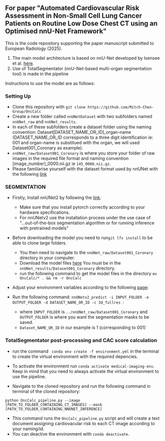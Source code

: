 ## **For paper "Automated Cardiovascular Risk Assessment in Non-Small Cell Lung Cancer Patients on Routine Low Dose Chest CT using an Optimised nnU-Net Framework"**

This is the code repository supporting the paper manuscript submitted to European Radiology (2025).

1) The main model architecture is based on nnU-Net developed by Isensee et al. [here](https://www.nature.com/articles/s41592-020-01008-z).
2) Use of TotalSegmentator (nnU-Net-based multi-organ segmentation tool) is made in the pipeline

Instructions to use the model are as follows:
### Setting Up
  * Clone this repository with `git clone https://github.com/Mitch-Chen-Group/OncCalc`
  * Create a new folder called `nnUNetDataset` with two subfolders named `nnUNet_raw` and `nnUNet_results`.
  * In each of these subfolders create a dataset folder using the naming convention: Dataset[DATASET_NAME_OR_ID]_organ-name (DATASET_NAME_OR_ID corresponds to a three digit identification ie: 001 and organ-name is substitued with the organ, we will used Dataset001_Coronary as example).
  * `nnUNet_raw/Dataset001_Coronary` is where you store your folder of raw images in the required file format and naming convention [image_number]_0000.nii.gz ie `145_0000.nii.gz`.
  * Please familiarise yourself with the dataset format used by nnUNet with the following [link](https://github.com/MIC-DKFZ/nnUNet/blob/master/documentation/setting_up_paths.md)
  

### SEGMENTATION
  * Firstly, Install nnUNet2 by following the [link](https://github.com/MIC-DKFZ/nnUNet/blob/master/documentation/installation_instructions.md).
    * Make sure that you install pytorch correctly according to your hardware specifications.
    * For nnUNetv2 use the installation process under the use case of "...out-of-the-box segmentation algorithm or for running inference with pretrained models"
  * Before downloading the model you need to run` git lfs install ` to be able to clone large folders.
    * You then need to navigate to the `nnUNet_raw/Dataset001_Coronary` directory in your computer.
    * Download the model files [here](https://huggingface.co/Yinka-anifowose/OncCalc/tree/main) You must be in the  `nnUNet_results/Dataset001_Coronary` directory.
    * run the following command to get the model files in the directory `mv OncCalc/* . && rm -r OncCalc`
 
  * Adjust your environment variables according to the following [page](https://github.com/MIC-DKFZ/nnUNet/blob/master/documentation/set_environment_variables.md):
  * Run the following command: `nnUNetv2_predict -i INPUT_FOLDER -o OUTPUT_FOLDER -d DATASET_NAME_OR_ID -c 3d_fullres `:
    * where `INPUT_FOLDER` is `../nnUNet_raw/Dataset001_Coronary` and `OUTPUT_FOLDER` is where you want the segmentation masks to be saved.
    * `Dataset_NAME_OR_ID` in our example is 1 (corresponding to 001)
### TotalSegmentator post-processing and CAC score calculation
  * run the command `
    conda env create -f environment.yml` in the terminal to create the virtual environment with the required depencies.
  * To activate the environment run `conda activate medical-imaging-env`. Keep in mind that you need to always activate the virtual environment to use the pipeline.
  
  * Navigate to the cloned repository and run the following command in terminal of the cloned repository:
   ```
   python OncCalc_pipeline.py --image [PATH_TO_FOLDER_CONTAINING_CT_IMAGES] --mask [PATH_TO_FOLDER_CONTAINING_NNUNET_INFERENCE]
   ```
  * This command runs the `OncCalc_pipeline.py` script and will create a text document assigning cardiovacular risk to each CT image according to your naming/id.
  * You can deactive the environment with `conda deactivate`.



      

